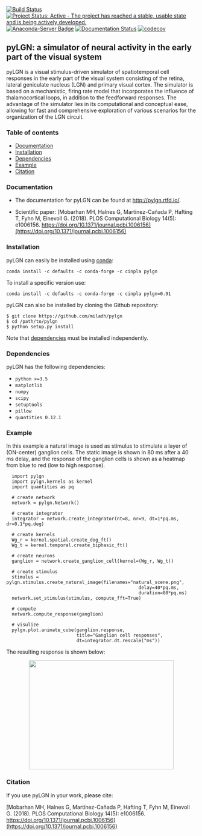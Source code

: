 [![Build Status](https://travis-ci.org/miladh/pylgn.svg?branch=dev)](https://travis-ci.org/miladh/pylgn)
[![Project Status: Active - The project has reached a stable, usable state and is being actively developed.](http://www.repostatus.org/badges/latest/active.svg)](http://www.repostatus.org/#active)
[![Anaconda-Server Badge](https://anaconda.org/cinpla/pylgn/badges/installer/conda.svg)](https://anaconda.org/cinpla/pylgn)
[![Documentation Status](https://readthedocs.org/projects/pylgn/badge/?version=latest)](http://pylgn.readthedocs.io/en/latest/?badge=latest)
[![codecov](https://codecov.io/gh/miladh/pylgn/branch/dev/graph/badge.svg)](https://codecov.io/gh/miladh/pylgn)



## pyLGN: a simulator of neural activity in the early part of the visual system 

pyLGN is a visual stimulus-driven simulator of spatiotemporal cell responses in the early part of the visual system consisting of the retina, lateral geniculate nucleus (LGN) and primary visual cortex. The simulator is based on a mechanistic, firing rate model that incorporates the influence of thalamocortical loops, in addition to the feedforward responses. The advantage of the simulator lies in its computational and conceptual ease, allowing for fast and comprehensive exploration of various scenarios for the organization of the LGN circuit.

### Table of contents

- [Documentation](#documentation)
- [Installation](#installation)
- [Dependencies](#dependencies)
- [Example](#example)
- [Citation](#citation)

### Documentation 
- The documentation for pyLGN can be found at http://pylgn.rtfd.io/.

- Scientific paper: [Mobarhan MH, Halnes G, Martínez-Cañada P, Hafting T, Fyhn M, Einevoll G. (2018). PLOS Computational Biology 14(5): e1006156. https://doi.org/10.1371/journal.pcbi.1006156](https://doi.org/10.1371/journal.pcbi.1006156)


### Installation

pyLGN can easily be installed using [conda](https://www.anaconda.com/download/):

    conda install -c defaults -c conda-forge -c cinpla pylgn

To install a specific version use:

    conda install -c defaults -c conda-forge -c cinpla pylgn=0.91

pyLGN can also be installed by cloning the Github repository:

    $ git clone https://github.com/miladh/pylgn
    $ cd /path/to/pylgn
    $ python setup.py install

Note that [dependencies](#dependencies) must be installed independently. 

### Dependencies

pyLGN has the following dependencies:

- `python >=3.5`
- `matplotlib`
- `numpy`
- `scipy`
- `setuptools`
- `pillow`
- `quantities 0.12.1`

### Example
In this example a natural image is used as stimulus to stimulate a layer of (ON-center) ganglion cells. The static image is shown in 80 ms after a 40 ms delay, and the response of the ganglion cells is shown as a heatmap from blue to red (low to high response).

      import pylgn
      import pylgn.kernels as kernel
      import quantities as pq

      # create network
      network = pylgn.Network()

      # create integrator
      integrator = network.create_integrator(nt=8, nr=9, dt=1*pq.ms, dr=0.1*pq.deg)

      # create kernels
      Wg_r = kernel.spatial.create_dog_ft()
      Wg_t = kernel.temporal.create_biphasic_ft()

      # create neurons
      ganglion = network.create_ganglion_cell(kernel=(Wg_r, Wg_t))

      # create stimulus
      stimulus = pylgn.stimulus.create_natural_image(filenames="natural_scene.png",
                                                     delay=40*pq.ms,
                                                     duration=80*pq.ms)
      network.set_stimulus(stimulus, compute_fft=True)

      # compute
      network.compute_response(ganglion)

      # visulize
      pylgn.plot.animate_cube(ganglion.response,
                              title="Ganglion cell responses",
                              dt=integrator.dt.rescale("ms"))

The resulting response is shown below:
<p align="center">
  <img width="384" height="288" src="https://github.com/miladh/pylgn/blob/dev/docs/images/natural_scene.gif">
</p>

### Citation
If you use pyLGN in your work, please cite:

[Mobarhan MH, Halnes G, Martínez-Cañada P, Hafting T, Fyhn M, Einevoll G. (2018). PLOS Computational Biology 14(5): e1006156. https://doi.org/10.1371/journal.pcbi.1006156](https://doi.org/10.1371/journal.pcbi.1006156)
